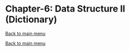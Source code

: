 # Chapter-6: Data Structure II (Dictionary)
[Back to main menu](../../README.md)

[Back to main menu](../../README.md)